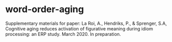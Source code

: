# word-order-aging
Supplementary materials for paper: La Roi, A., Hendriks, P., & Sprenger, S.A, Cognitive aging reduces activation of figurative meaning during idiom processing: an ERP study. March 2020. In preparation.

